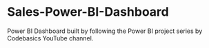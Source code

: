 # Sales-Power-BI-Dashboard
Power BI Dashboard built by following the Power BI project series by Codebasics YouTube channel.
